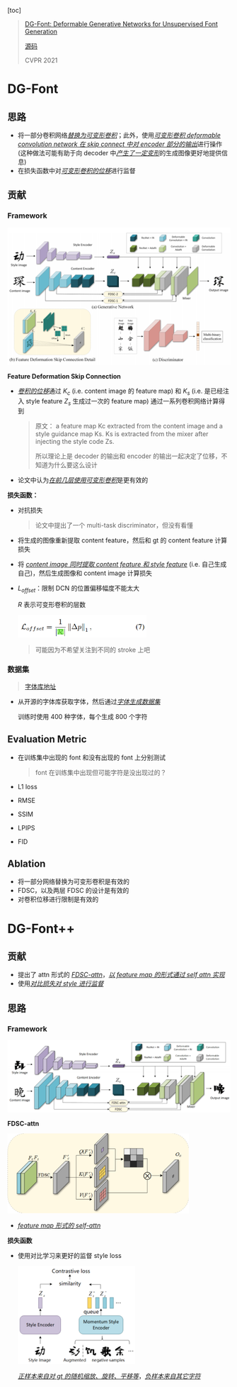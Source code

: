 [toc]

>[DG-Font: Deformable Generative Networks for Unsupervised Font Generation](https://arxiv.org/abs/2104.03064)
>
>[源码](https://github.com/ecnuycxie/DG-Font)
>
>CVPR 2021

# DG-Font

## 思路

- 将一部分卷积网络<u>*替换为可变形卷积*</u>；此外，使用<u>*可变形卷积 deformable convolution network 在 skip connect 中对 encoder 部分的输出*</u>进行操作 (这种做法可能有助于向 decoder 中<u>*产生了一定变形*</u>的生成图像更好地提供信息)
- 在损失函数中对<u>*可变形卷积的位移*</u>进行监督



## 贡献

### Framework

<img src="assets/image-20250226215734372.png" alt="image-20250226215734372" style="zoom:60%;" />

**Feature Deformation Skip Connection**

- <u>*卷积的位移*</u>通过 $K_c$ (i.e. content image 的 feature map) 和 $K_s$ (i.e. 是已经注入 style feature $Z_s$ 生成过一次的 feature map) 通过一系列卷积网络计算得到

  > 原文： a feature map Kc extracted from the content image and a style guidance map Ks. Ks is extracted from the mixer after injecting the style code Zs.
  >
  > 所以理论上是 decoder 的输出和 encoder 的输出一起决定了位移，不知道为什么要这么设计

- 论文中认为<u>*在前几层使用可变形卷积*</u>是更有效的

**损失函数：**

- 对抗损失

  > 论文中提出了一个 multi-task discriminator，但没有看懂

- 将生成的图像重新提取 content feature，然后和 gt 的 content feature 计算损失

- 将 <u>*content image 同时提取 content feature 和 style feature*</u> (i.e. 自己生成自己)，然后生成图像和 content image 计算损失

- $L_{offset}$：限制 DCN 的位置偏移幅度不能太大

  $R$ 表示可变形卷积的层数

  <img src="assets/image-20250226220930170.png" alt="image-20250226220930170" style="zoom:60%;" />

  > 可能因为不希望关注到不同的 stroke 上吧

### 数据集

> [字体库地址](https://www.foundertype.com/index.php/FindFont/index)

- 从开源的字体库获取字体，然后通过<u>*字体生成数据集*</u>

  训练时使用 400 种字体，每个生成 800 个字符



## Evaluation Metric

- 在训练集中出现的 font 和没有出现的 font 上分别测试

  > font 在训练集中出现但可能字符是没出现过的？

-  L1 loss 

- RMSE 

- SSIM 

- LPIPS 

- FID



## Ablation

- 将一部分网络替换为可变形卷积是有效的
- FDSC，以及两层 FDSC 的设计是有效的
- 对卷积位移进行限制是有效的





# DG-Font++

## 贡献

- 提出了 attn 形式的 <u>*FDSC-attn*</u>，<u>*以 feature map 的形式通过 self attn 实现*</u>
- 使用<u>*对比损失对 style 进行监督*</u>





## 思路

### Framework

<img src="assets/image-20250304231024934.png" alt="image-20250304231024934" style="zoom:60%;" />

**FDSC-attn**

<img src="assets/image-20250304231004528.png" alt="image-20250304231004528" style="zoom:40%;" />

- <u>*feature map 形式的 self-attn*</u>

**损失函数**

- 使用对比学习来更好的监督 style loss

  <img src="assets/image-20250304231909781.png" alt="image-20250304231909781" style="zoom:45%;" />

  <u>*正样本来自对 gt 的随机缩放、旋转、平移等*</u>，<u>*负样本来自其它字符*</u>





